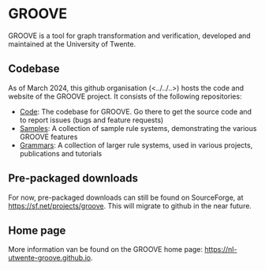 # GROOVE

GROOVE is a tool for graph transformation and verification, developed and maintained at the University of Twente.

## Codebase

As of March 2024, this github organisation (<../../..>) hosts the code and website of the GROOVE project. It consists of the following repositories:

- [Code](../../../code): The codebase for GROOVE. Go there to get the source code and to report issues (bugs and feature requests)
- [Samples](../../../samples): A collection of sample rule systems, demonstrating the various GROOVE features
- [Grammars](../../../grammars): A collection of larger rule systems, used in various projects, publications and tutorials

## Pre-packaged downloads

For now, pre-packaged downloads can still be found on SourceForge, at <https://sf.net/projects/groove>. This will migrate to github in the near future.

## Home page

More information van be found on the GROOVE home page: <https://nl-utwente-groove.github.io>.

